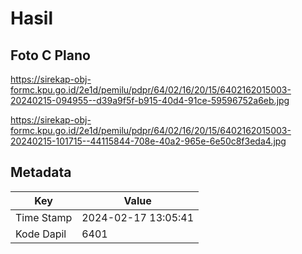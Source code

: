 # Hasil

## Foto C Plano

https://sirekap-obj-formc.kpu.go.id/2e1d/pemilu/pdpr/64/02/16/20/15/6402162015003-20240215-094955--d39a9f5f-b915-40d4-91ce-59596752a6eb.jpg

https://sirekap-obj-formc.kpu.go.id/2e1d/pemilu/pdpr/64/02/16/20/15/6402162015003-20240215-101715--44115844-708e-40a2-965e-6e50c8f3eda4.jpg


## Metadata

| Key        | Value               |
| ---------- | ------------------- |
| Time Stamp | 2024-02-17 13:05:41 |
| Kode Dapil | 6401                |



